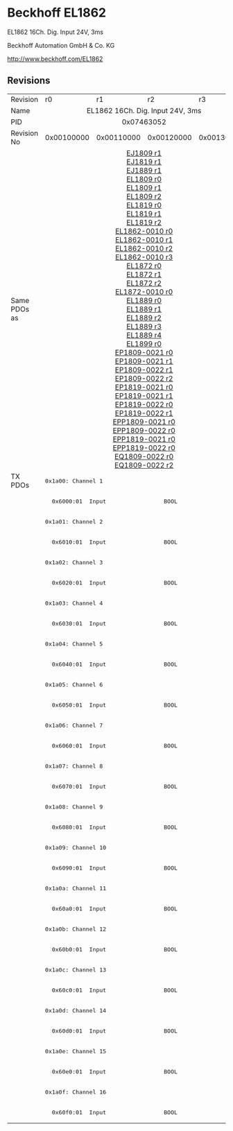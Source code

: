 # Beckhoff EL1862

EL1862 16Ch. Dig. Input 24V, 3ms

Beckhoff Automation GmbH & Co. KG

http://www.beckhoff.com/EL1862

## Revisions
<table>
<tr >
<td>Revision</td>
<td>r0</td>
<td>r1</td>
<td>r2</td>
<td>r3</td>
</tr>
<tr >
<td>Name</td>
<td colspan=4 align="center">EL1862 16Ch. Dig. Input 24V, 3ms</td>
</tr>
<tr >
<td>PID</td>
<td colspan=4 align="center">0x07463052</td>
</tr>
<tr >
<td>Revision No</td>
<td>0x00100000</td>
<td>0x00110000</td>
<td>0x00120000</td>
<td>0x00130000</td>
</tr>
<tr >
<td>Same PDOs as</td>
<td colspan=4 align="center"><a href="EJ1809">EJ1809 r1</a><br/><a href="EJ1819">EJ1819 r1</a><br/><a href="EJ1889">EJ1889 r1</a><br/><a href="EL1809">EL1809 r0</a><br/><a href="EL1809">EL1809 r1</a><br/><a href="EL1809">EL1809 r2</a><br/><a href="EL1819">EL1819 r0</a><br/><a href="EL1819">EL1819 r1</a><br/><a href="EL1819">EL1819 r2</a><br/><a href="EL1862-0010">EL1862-0010 r0</a><br/><a href="EL1862-0010">EL1862-0010 r1</a><br/><a href="EL1862-0010">EL1862-0010 r2</a><br/><a href="EL1862-0010">EL1862-0010 r3</a><br/><a href="EL1872">EL1872 r0</a><br/><a href="EL1872">EL1872 r1</a><br/><a href="EL1872">EL1872 r2</a><br/><a href="EL1872-0010">EL1872-0010 r0</a><br/><a href="EL1889">EL1889 r0</a><br/><a href="EL1889">EL1889 r1</a><br/><a href="EL1889">EL1889 r2</a><br/><a href="EL1889">EL1889 r3</a><br/><a href="EL1889">EL1889 r4</a><br/><a href="EL1899">EL1899 r0</a><br/><a href="EP1809-0021">EP1809-0021 r0</a><br/><a href="EP1809-0021">EP1809-0021 r1</a><br/><a href="EP1809-0022">EP1809-0022 r1</a><br/><a href="EP1809-0022">EP1809-0022 r2</a><br/><a href="EP1819-0021">EP1819-0021 r0</a><br/><a href="EP1819-0021">EP1819-0021 r1</a><br/><a href="EP1819-0022">EP1819-0022 r0</a><br/><a href="EP1819-0022">EP1819-0022 r1</a><br/><a href="EPP1809-0021">EPP1809-0021 r0</a><br/><a href="EPP1809-0022">EPP1809-0022 r0</a><br/><a href="EPP1819-0021">EPP1819-0021 r0</a><br/><a href="EPP1819-0022">EPP1819-0022 r0</a><br/><a href="EQ1809-0022">EQ1809-0022 r0</a><br/><a href="EQ1809-0022">EQ1809-0022 r2</a></td>
</tr>
<tr class="txpdo pdosection">
<td rowspan=32 valign=top>TX PDOs</td>
<td colspan=4 align="left"><pre>0x1a00: Channel 1</pre></td>
<td></td>
</tr>
<tr class="txpdo">
<td colspan=4 align="left"><pre>  0x6000:01  Input                 BOOL</pre></td>
</tr>
<tr class="txpdo pdosection">
<td colspan=4 align="left"><pre>0x1a01: Channel 2</pre></td>
</tr>
<tr class="txpdo">
<td colspan=4 align="left"><pre>  0x6010:01  Input                 BOOL</pre></td>
</tr>
<tr class="txpdo pdosection">
<td colspan=4 align="left"><pre>0x1a02: Channel 3</pre></td>
</tr>
<tr class="txpdo">
<td colspan=4 align="left"><pre>  0x6020:01  Input                 BOOL</pre></td>
</tr>
<tr class="txpdo pdosection">
<td colspan=4 align="left"><pre>0x1a03: Channel 4</pre></td>
</tr>
<tr class="txpdo">
<td colspan=4 align="left"><pre>  0x6030:01  Input                 BOOL</pre></td>
</tr>
<tr class="txpdo pdosection">
<td colspan=4 align="left"><pre>0x1a04: Channel 5</pre></td>
</tr>
<tr class="txpdo">
<td colspan=4 align="left"><pre>  0x6040:01  Input                 BOOL</pre></td>
</tr>
<tr class="txpdo pdosection">
<td colspan=4 align="left"><pre>0x1a05: Channel 6</pre></td>
</tr>
<tr class="txpdo">
<td colspan=4 align="left"><pre>  0x6050:01  Input                 BOOL</pre></td>
</tr>
<tr class="txpdo pdosection">
<td colspan=4 align="left"><pre>0x1a06: Channel 7</pre></td>
</tr>
<tr class="txpdo">
<td colspan=4 align="left"><pre>  0x6060:01  Input                 BOOL</pre></td>
</tr>
<tr class="txpdo pdosection">
<td colspan=4 align="left"><pre>0x1a07: Channel 8</pre></td>
</tr>
<tr class="txpdo">
<td colspan=4 align="left"><pre>  0x6070:01  Input                 BOOL</pre></td>
</tr>
<tr class="txpdo pdosection">
<td colspan=4 align="left"><pre>0x1a08: Channel 9</pre></td>
</tr>
<tr class="txpdo">
<td colspan=4 align="left"><pre>  0x6080:01  Input                 BOOL</pre></td>
</tr>
<tr class="txpdo pdosection">
<td colspan=4 align="left"><pre>0x1a09: Channel 10</pre></td>
</tr>
<tr class="txpdo">
<td colspan=4 align="left"><pre>  0x6090:01  Input                 BOOL</pre></td>
</tr>
<tr class="txpdo pdosection">
<td colspan=4 align="left"><pre>0x1a0a: Channel 11</pre></td>
</tr>
<tr class="txpdo">
<td colspan=4 align="left"><pre>  0x60a0:01  Input                 BOOL</pre></td>
</tr>
<tr class="txpdo pdosection">
<td colspan=4 align="left"><pre>0x1a0b: Channel 12</pre></td>
</tr>
<tr class="txpdo">
<td colspan=4 align="left"><pre>  0x60b0:01  Input                 BOOL</pre></td>
</tr>
<tr class="txpdo pdosection">
<td colspan=4 align="left"><pre>0x1a0c: Channel 13</pre></td>
</tr>
<tr class="txpdo">
<td colspan=4 align="left"><pre>  0x60c0:01  Input                 BOOL</pre></td>
</tr>
<tr class="txpdo pdosection">
<td colspan=4 align="left"><pre>0x1a0d: Channel 14</pre></td>
</tr>
<tr class="txpdo">
<td colspan=4 align="left"><pre>  0x60d0:01  Input                 BOOL</pre></td>
</tr>
<tr class="txpdo pdosection">
<td colspan=4 align="left"><pre>0x1a0e: Channel 15</pre></td>
</tr>
<tr class="txpdo">
<td colspan=4 align="left"><pre>  0x60e0:01  Input                 BOOL</pre></td>
</tr>
<tr class="txpdo pdosection">
<td colspan=4 align="left"><pre>0x1a0f: Channel 16</pre></td>
</tr>
<tr class="txpdo">
<td colspan=4 align="left"><pre>  0x60f0:01  Input                 BOOL</pre></td>
</tr>
</table>
